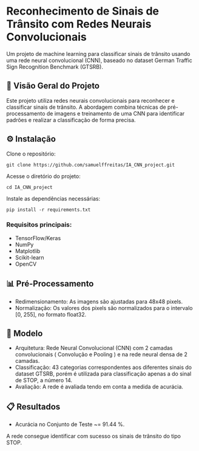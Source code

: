 # Reconhecimento de Sinais de Trânsito com Redes Neurais Convolucionais

Um projeto de machine learning para classificar sinais de trânsito usando uma rede neural convolucional (CNN), baseado no dataset German Traffic Sign Recognition Benchmark (GTSRB).

## 📖 Visão Geral do Projeto
Este projeto utiliza redes neurais convolucionais para reconhecer e classificar sinais de trânsito. A abordagem combina técnicas de pré-processamento de imagens e treinamento de uma CNN para identificar padrões e realizar a classificação de forma precisa.

 ## ⚙️ Instalação
Clone o repositório:
```
git clone https://github.com/samuelffreitas/IA_CNN_project.git
```

Acesse o diretório do projeto:
```
cd IA_CNN_project
```

Instale as dependências necessárias:

```
pip install -r requirements.txt
```

### Requisitos principais:

- TensorFlow/Keras
- NumPy
- Matplotlib
- Scikit-learn
- OpenCV

 ## 📊 Pré-Processamento
- Redimensionamento: As imagens são ajustadas para 48x48 pixels.
- Normalização: Os valores dos pixels são normalizados para o intervalo [0, 255], no formato float32.

## 🧠 Modelo
- Arquitetura: Rede Neural Convolucional (CNN) com 2 camadas convolucionais ( Convolução e Pooling ) e na rede neural densa de 2 camadas.
- Classificação: 43 categorias correspondentes aos diferentes sinais do dataset GTSRB, porém é utilizada para classificação apenas a do sinal de STOP, a número 14.
- Avaliação: A rede é avaliada tendo em conta a medida de acurácia.
  
## 📋 Resultados
- Acurácia no Conjunto de Teste ~= 91.44 %.

A rede consegue identificar com sucesso os sinais de trânsito do tipo STOP.
